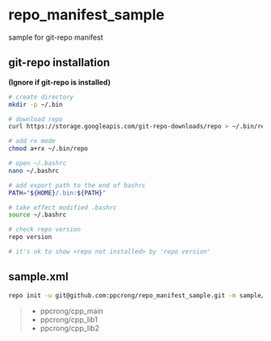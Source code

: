 # repo_manifest_sample
sample for git-repo manifest

## git-repo installation

**(Ignore if git-repo is installed)**

```sh
# create directory
mkdir -p ~/.bin

# download repo
curl https://storage.googleapis.com/git-repo-downloads/repo > ~/.bin/repo

# add rx mode
chmod a+rx ~/.bin/repo

# open ~/.bashrc
nano ~/.bashrc

# add export path to the end of bashrc
PATH="${HOME}/.bin:${PATH}"

# take effect modified .bashrc
source ~/.bashrc

# check repo version
repo version

# it's ok to show <repo not installed> by 'repo version'
```

## sample.xml
```sh
repo init -u git@github.com:ppcrong/repo_manifest_sample.git -m sample/salmple.xml -b dev --worktree
```

>    * ppcrong/cpp_main
>    * ppcrong/cpp_lib1
>    * ppcrong/cpp_lib2

